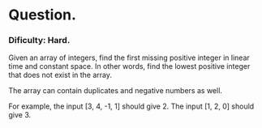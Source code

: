 # Question. 
### Dificulty: Hard.

Given an array of integers, find the first missing positive integer in linear
time and constant space. In other words, find the lowest positive integer that
does not exist in the array.

The array can contain duplicates and negative numbers as well.

For example, the input [3, 4, -1, 1] should give 2. The input [1, 2, 0] should give 3.

